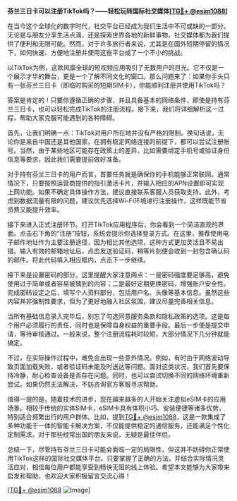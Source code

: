 **芬兰三日卡可以注册TikTok吗？——轻松玩转国际社交媒体[[TG💪+ @esim1088](https://t.me/s/esim1088)]**

在当今这个全球化的数字时代，社交平台已经成为我们生活中不可或缺的一部分。无论是与朋友分享生活点滴，还是探索世界各地的新鲜事物，社交媒体都为我们提供了便利和无限可能。然而，对于许多旅行者来说，尤其是在国外短期停留的情况下，如何快速、方便地注册并使用这些平台成了一个不小的挑战。

以TikTok为例，这款风靡全球的短视频应用吸引了无数用户的目光。它不仅是一个展示才华的舞台，更是一个了解不同文化的窗口。那么问题来了：如果你手头只有一张芬兰三日卡（即临时购买的短期SIM卡），你能顺利注册并使用TikTok吗？

答案是肯定的！只要你遵循正确的步骤，并且具备基本的网络条件，即使是持有芬兰三日卡，也可以轻松完成TikTok的注册流程。接下来，我们将详细解析这一过程，帮助大家克服可能遇到的各种障碍。

首先，让我们明确一点：TikTok对用户所在地并没有严格的限制。换句话说，无论你是来自中国还是其他国家，在拥有稳定网络连接的前提下，都可以尝试注册账号。当然，由于某些地区可能存在政策上的差异，比如需要绑定手机号或验证身份信息等要求，因此我们需要提前做好准备。

对于持有芬兰三日卡的用户而言，首要任务就是确保你的手机能够正常联网。通常情况下，只要按照运营商提供的指引激活卡片，并输入相应的APN设置即可实现上网功能。如果不确定具体操作方法，建议直接联系客服人员获取支持。此外，考虑到数据流量有限的问题，建议优先选择Wi-Fi环境进行注册操作，这样既能节省资费又能提升效率。

接下来进入正式注册环节。打开TikTok应用程序后，你会看到一个简洁直观的界面。点击右下角的“注册”按钮，系统会提示你选择登录方式。在这里，推荐使用电子邮件地址作为主要注册途径，因为相比其他选项，这种方式更加灵活且不易出错。输入有效的邮箱地址后，点击发送验证码，稍等片刻便会收到一封包含确认码的邮件。将此代码填入相应框内，点击下一步继续。

接下来是设置密码的部分。这里提醒大家注意两点：一是密码强度要足够高，避免使用过于简单或者容易被猜到的内容；二是最好定期更换密码，增强账户安全性。完成密码设定之后，填写个人资料部分，包括用户名、头像等基本信息。虽然这些内容并非强制性要求，但为了更好地融入社区氛围，建议尽量完善相关信息。

当所有基础信息录入完毕后，别忘了勾选同意服务条款和隐私政策的选项。这是每个用户必须履行的责任，同时也是保障自身权益的重要手段。最后一步便是提交申请，等待审核通过。一般来说，整个注册流程耗时较短，大部分情况下几分钟就能搞定。

不过，在实际操作过程中，难免会出现一些意外情况。例如，有时由于网络波动导致页面加载失败，或者验证码未能及时送达等问题。面对这类状况，我们首先要保持冷静，耐心检查设备是否存在问题。同时，也可以尝试切换不同的网络环境重新尝试。如果仍然无法解决，不妨咨询官方客服寻求帮助。

值得一提的是，随着技术的进步，现在越来越多的人开始关注虚拟eSIM卡的应用场景。相较于传统的实体SIM卡，eSIM卡具有体积小巧、安装便捷等诸多优势，特别适合频繁出行的用户群体。比如，提到[TG💪+ @esim1088](https://t.me/s/esim1088)，这是一款集成了多种功能于一体的智能卡解决方案，不仅能提供稳定的通信服务，还能满足个性化定制需求。对于那些经常出国的朋友来说，无疑是最佳伴侣。

总结一下，尽管持有芬兰三日卡可能会面临一定的局限性，但这并不妨碍你正常使用TikTok这样的国际社交媒体平台。只要掌握了正确的方法，并结合实际情况灵活应对，相信每位用户都能享受到畅快无阻的线上体验。希望本文能够为大家带来启发和帮助，也欢迎大家积极留言交流心得！

[[TG💪+ @esim1088](https://t.me/s/esim1088) ![Image](https://i.postimg.cc/4NQfJmqS/Snipaste-2025-05-13-00-14-12.png)]